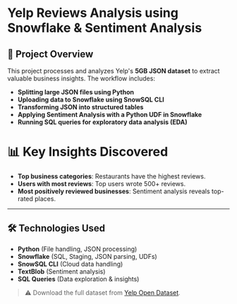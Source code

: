 # Yelp Reviews Analysis using Snowflake & Sentiment Analysis

## 📌 Project Overview
This project processes and analyzes Yelp's **5GB JSON dataset** to extract valuable business insights. The workflow includes:

- **Splitting large JSON files using Python**
- **Uploading data to Snowflake using SnowSQL CLI**
- **Transforming JSON into structured tables**
- **Applying Sentiment Analysis with a Python UDF in Snowflake**
- **Running SQL queries for exploratory data analysis (EDA)**

# 📊 Key Insights Discovered
- **Top business categories**: Restaurants have the highest reviews.
- **Users with most reviews**: Top users wrote 500+ reviews.
- **Most positively reviewed businesses**: Sentiment analysis reveals top-rated places.

---

## 🛠 Technologies Used
- **Python** (File handling, JSON processing)
- **Snowflake** (SQL, Staging, JSON parsing, UDFs)
- **SnowSQL CLI** (Cloud data handling)
- **TextBlob** (Sentiment analysis)
- **SQL Queries** (Data exploration & insights)


> ⚠️ Download the full dataset from [Yelp Open Dataset](https://www.yelp.com/dataset).
